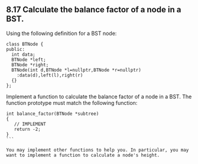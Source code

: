 ## 8.17 Calculate the balance factor of a node in a BST.

Using the following definition for a BST node:

```
class BTNode {
public:
  int data;
  BTNode *left;
  BTNode *right;
  BTNode(int d,BTNode *l=nullptr,BTNode *r=nullptr)
    :data(d),left(l),right(r)
  {}
};
```
Implement a function to calculate the balance factor of a node in a BST. The function prototype must match the following function:

````
int balance_factor(BTNode *subtree)
{
   // IMPLEMENT
   return -2;
}
```

You may implement other functions to help you. In particular, you may want to implement a function to calculate a node's height.
